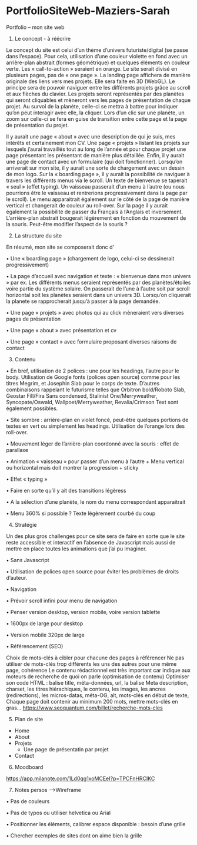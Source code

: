 # PortfolioSiteWeb-Maziers-Sarah

Portfolio – mon site web


1) Le concept - à réécrire

Le concept du site est celui d’un thème d’univers futuriste/digital (se passe dans l’espace). Pour cela, utilisation d’une couleur violette en fond avec un arrière-plan abstrait (formes géométrique) et quelques éléments en couleur verte. Les « call-to-action » seraient en orange. Le site serait divisé en plusieurs pages, pas de « one page ».
La landing page affichera de manière originale des liens vers mes projets. Elle sera faite en 3D (WebGL). Le principe sera de pouvoir naviguer entre les différents projets grâce au scroll et aux flèches du clavier. Les projets seront représentés par des planètes qui seront cliquables et mèneront vers les pages de présentation de chaque projet. Au survol de la planète, celle-ci se mettra à battre pour indiquer qu’on peut interagir avec elle, la cliquer. Lors d’un clic sur une planète, un zoom sur celle-ci se fera en guise de transition entre cette page et la page de présentation du projet.

Il y aurait une page « about » avec une description de qui je suis, mes intérêts et certainement mon CV. Une page « projets » listant les projets sur lesquels j’aurai travaillés tout au long de l’année et pour chaque projet une page présentant les présentant de manière plus détaillée. Enfin, il y aurait une page de contact avec un formulaire (qui doit fonctionner).
Lorsqu’on arriverait sur mon site, il y aurait une sorte de chargement avec un dessin de mon logo. Sur la « boarding page », il y aurait la possibilité de naviguer à travers les différents menus via le scroll. Un texte de bienvenue se taperait « seul » (effet typing). Un vaisseau passerait d’un menu à l’autre (ou nous pourrions être le vaisseau et rentrerions progressivement dans la page par le scroll). Le menu apparaitrait également sur le côté de la page de manière vertical et changerait de couleur au roll-over. Sur la page il y aurait également la possibilité de passer du Français à l’Anglais et inversement. L’arrière-plan abstrait bougerait légèrement en fonction du mouvement de la souris. Peut-être modifier l’aspect de la souris ? 


2) La structure du site

En résumé, mon site se composerait donc d’
	
•	Une « boarding page » (chargement de logo, celui-ci se dessinerait progressivement)

•	La page d’accueil avec navigation et texte : « bienvenue dans mon univers » par ex. Les différents menus seraient représentés par des planètes/étoiles voire partie du système solaire. On passerait de l’une à l’autre soit par scroll horizontal soit les planètes seraient dans un univers 3D. Lorsqu’on cliquerait la planete se rapprocherait jusqu’à passer à la page demandée.

•	Une page « projets » avec photos qui au click mèneraient vers diverses pages de présentation

•	Une page « about » avec présentation et cv

•	Une page « contact » avec formulaire proposant diverses raisons de contact


3) Contenu

• En bref, utilisation de 2 polices : une pour les headings, l’autre pour le body. Utilisation de Google fonts (polices open source) comme pour les titres Megrim, et Josephin Slab pour le corps de texte.
			D’autres combinaisons rappelant le futurisme telles que Orbitron bold/Roboto Slab, Geostar Fill/Fira Sans condensed, Stalinist One/Merryweather, Syncopate/Oswald, Wallpoet/Merryweather, Revalia/Crimson Text sont également possibles.

• Site sombre : arrière-plan en violet foncé, peut-être quelques portions de textes en vert ou simplement les headings. Utilisation de l’orange lors des roll-over.

• Mouvement léger de l’arrière-plan coordonné avec la souris : effet de parallaxe

• Animation « vaisseau » pour passer d’un menu à l’autre + Menu vertical ou horizontal mais doit montrer la progression + sticky

• Effet « typing »

• Faire en sorte qu’il y ait des transitions légèress

• A la sélection d’une planète, le nom du menu correspondant apparaitrait

• Menu 360% si possible ? Texte légèrement courbé du coup


4) Stratégie

Un des plus gros challenges pour ce site sera de faire en sorte que le site reste accessible et interactif en l’absence de Javascript       mais aussi de mettre en place toutes les animations que j’ai pu imaginer.

• Sans Javascript

• Utilisation de polices open source pour éviter les problèmes de droits d’auteur.

• Navigation

• Prévoir scroll infini pour menu de navigation

• Penser version desktop, version mobile, voire version tablette

• 1600px de large pour desktop

• Version mobile 320px de large
		
• Référencement (SEO)
		
Choix de mots-clés à cibler pour chacune des pages à référencer
Ne pas utiliser de mots-clés trop différents les uns des autres pour une même page, cohérence
Le contenu rédactionnel est très important car indique aux moteurs de recherche de quoi on parle (optimisation de contenu)
Optimiser son code HTML : balise title, méta-données, url, la balise Meta description, charset, les titres hiérachiques, le contenu, les images, les ancres (redirections), les micros-datas, méta-OG, alt, mots-clés en début de texte, Chaque page doit contenir au minimum 200 mots, mettre mots-clés en gras...
https://www.seoquantum.com/billet/recherche-mots-cles

5) Plan de site
- Home
- About
- Projets
	- Une page de présentatin par projet
- Contact

6) Moodboard

https://app.milanote.com/1Ld0qg1xoMCEeI?p=TPCFnHRCIKC

7) Notes persos -->Wireframe

• Pas de couleurs

• Pas de typos ou utiliser helvetica ou Arial

• Positionner les éléments, calibrer espace disponible : besoin d’une grille

• Chercher exemples de sites dont on aime bien la grille


